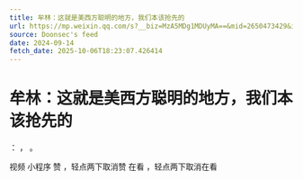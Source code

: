 ```yaml
---
title: 牟林：这就是美西方聪明的地方，我们本该抢先的
url: https://mp.weixin.qq.com/s?__biz=MzA5MDg1MDUyMA==&mid=2650473429&idx=5&sn=8c4a8697f820152bfdbdd335409f3e0c
source: Doonsec's feed
date: 2024-09-14
fetch_date: 2025-10-06T18:23:07.426414
---
```


# 牟林：这就是美西方聪明的地方，我们本该抢先的

：
，
。

视频
小程序
赞
，轻点两下取消赞
在看
，轻点两下取消在看